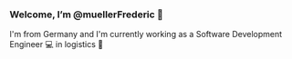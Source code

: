 ### Welcome, I’m @muellerFrederic 👋
I'm from Germany and I'm currently working as a Software Development Engineer :computer: in logistics :truck:
